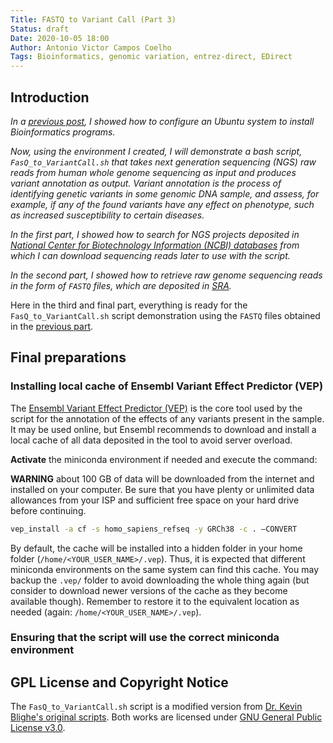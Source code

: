 ```yaml
---
Title: FASTQ to Variant Call (Part 3)
Status: draft
Date: 2020-10-05 18:00
Author: Antonio Victor Campos Coelho
Tags: Bioinformatics, genomic variation, entrez-direct, EDirect
---
```


## Introduction

*In a [previous post](https://antoniocampos13.github.io/setting-up-your-unix-computer-for-bioinformatics-analysis.html), I showed how to configure an Ubuntu system to install Bioinformatics programs.*

*Now, using the environment I created, I will demonstrate a bash script, `FasQ_to_VariantCall.sh` that takes next generation sequencing (NGS) raw reads from human whole genome sequencing as input and produces variant annotation as output. Variant annotation is the process of identifying genetic variants in some genomic DNA sample, and assess, for example, if any of the found variants have any effect on phenotype, such as increased susceptibility to certain diseases.*

*In the first part, I showed how to search for NGS projects deposited in [National Center for Biotechnology Information (NCBI) databases](https://www.ncbi.nlm.nih.gov/) from which I can download sequencing reads later to use with the script.*

*In the second part, I showed how to retrieve raw genome sequencing reads in the form of `FASTQ` files, which are deposited in [SRA](https://www.ncbi.nlm.nih.gov/sra).*

Here in the third and final part, everything is ready for the `FasQ_to_VariantCall.sh` script demonstration using the `FASTQ` files obtained in the [previous part](https://antoniocampos13.github.io/fastq-to-variant-call-part-2).

## Final preparations

### Installing local cache of Ensembl Variant Effect Predictor (VEP)

The [Ensembl Variant Effect Predictor (VEP)](https://www.ensembl.org/info/docs/tools/vep/index.html) is the core tool used by the script for the annotation of the effects of any variants present in the sample. It may be used online, but Ensembl recommends to download and install a local cache of all data deposited in the tool to avoid server overload.

**Activate** the miniconda environment if needed and execute the command:

**WARNING** about 100 GB of data will be downloaded from the internet and installed on your computer. Be sure that you have plenty or unlimited data allowances from your ISP and sufficient free space on your hard drive before continuing.

```bash
vep_install -a cf -s homo_sapiens_refseq -y GRCh38 -c . –CONVERT
```

By default, the cache will be installed into a hidden folder in your home folder (`/home/<YOUR_USER_NAME>/.vep`). Thus, it is expected that different miniconda environments on the same system can find this cache. You may backup the `.vep/` folder to avoid downloading the whole thing again (but consider to download newer versions of the cache as they become available though). Remember to restore it to the equivalent location as needed (again: `/home/<YOUR_USER_NAME>/.vep`).


### Ensuring that the script will use the correct miniconda environment

## GPL License and Copyright Notice

The `FasQ_to_VariantCall.sh` script is a modified version from [Dr. Kevin Blighe's original scripts](https://github.com/kevinblighe/ClinicalGradeDNAseq). Both works are licensed under [GNU General Public License v3.0](http://www.gnu.org/licenses).
